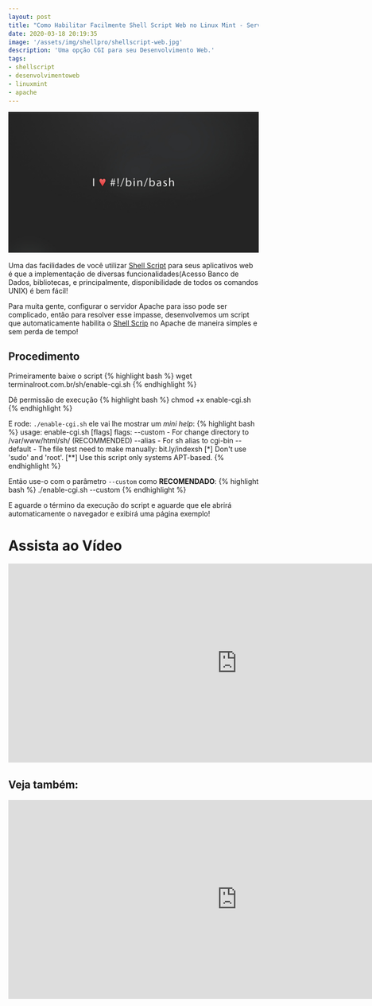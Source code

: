```yaml
---
layout: post
title: "Como Habilitar Facilmente Shell Script Web no Linux Mint - Servidor Apache"
date: 2020-03-18 20:19:35
image: '/assets/img/shellpro/shellscript-web.jpg'
description: 'Uma opção CGI para seu Desenvolvimento Web.'
tags:
- shellscript
- desenvolvimentoweb
- linuxmint
- apache
---
```


![Como Habilitar Facilmente Shell Script Web no Linux Mint - Servidor Apache](/assets/img/shellpro/shellscript-web.jpg)

Uma das facilidades de você utilizar [Shell Script](https://terminalroot.com.br/shell) para seus aplicativos web é que a implementação de diversas funcionalidades(Acesso Banco de Dados, bibliotecas, e principalmente, disponibilidade de todos os comandos UNIX) é bem fácil!

Para muita gente, configurar o servidor Apache para isso pode ser complicado, então para resolver esse impasse, desenvolvemos um script que automaticamente habilita o [Shell Scrip](https://terminalroot.com.br/bash) no Apache de maneira simples e sem perda de tempo!

## Procedimento
Primeiramente baixe o script
{% highlight bash %}
wget terminalroot.com.br/sh/enable-cgi.sh
{% endhighlight %}

Dê permissão de execução
{% highlight bash %}
chmod +x enable-cgi.sh
{% endhighlight %}

E rode: `./enable-cgi.sh` ele vai lhe mostrar um *mini help*:
{% highlight bash %}
usage: enable-cgi.sh [flags]
flags:
     --custom  - For change directory to /var/www/html/sh/ (RECOMMENDED)
     --alias   - For sh alias to cgi-bin
     --default - The file test need to make manually: bit.ly/indexsh
[*]  Don't use 'sudo' and 'root'.
[**] Use this script only systems APT-based.
{% endhighlight %}

Então use-o com o parâmetro `--custom` como **RECOMENDADO**:
{% highlight bash %}
./enable-cgi.sh --custom
{% endhighlight %}

E aguarde o término da execução do script e aguarde que ele abrirá automaticamente o navegador e exibirá uma página exemplo!
# Assista ao Vídeo
<iframe width="920" height="400" src="https://www.youtube.com/embed/JTmYcQpIISU" frameborder="0" allow="accelerometer; autoplay; encrypted-media; gyroscope; picture-in-picture" allowfullscreen></iframe>

## Veja também:
<iframe width="920" height="400" src="https://www.youtube.com/embed/5hQyfXIMviM" frameborder="0" allow="accelerometer; autoplay; encrypted-media; gyroscope; picture-in-picture" allowfullscreen></iframe>
